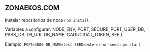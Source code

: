 ## ZONAEKOS.COM

Instalar repositorios de node ```npm install```

Variables a configurar: NODE_ENV, PORT, SECURE_PORT, USER_DB, PASS_DB, DB_URI, DB_NAME, CADUCIDAD_TOKEN, SEED.

Ejemplo:
```PORT=3000 DB_NAME=test SEED=este-es-un-seed npm start```